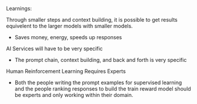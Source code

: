 Learnings:

Through smaller steps and context building, it is possible to get results equivelent to the larger models with smaller models.
- Saves money, energy, speeds up responses

AI Services will have to be very specific
- The prompt chain, context building, and back and forth is very specific

Human Reinforcement Learning Requires Experts
- Both the people writing the prompt examples for supervised learning and the people ranking responses to build the train reward model should be experts and only working within their domain.
